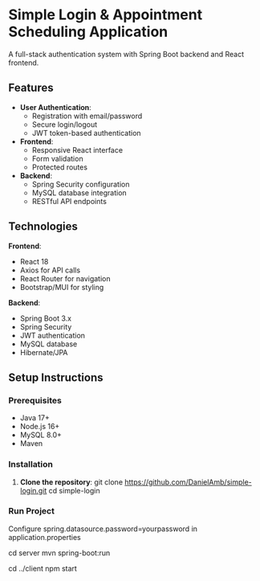 # Simple Login & Appointment Scheduling Application

A full-stack authentication system with Spring Boot backend and React frontend.


## Features

- **User Authentication**:
  - Registration with email/password
  - Secure login/logout
  - JWT token-based authentication
- **Frontend**:
  - Responsive React interface
  - Form validation
  - Protected routes
- **Backend**:
  - Spring Security configuration
  - MySQL database integration
  - RESTful API endpoints

## Technologies

**Frontend**:
- React 18
- Axios for API calls
- React Router for navigation
- Bootstrap/MUI for styling

**Backend**:
- Spring Boot 3.x
- Spring Security
- JWT authentication
- MySQL database
- Hibernate/JPA

## Setup Instructions

### Prerequisites
- Java 17+
- Node.js 16+
- MySQL 8.0+
- Maven

### Installation

1. **Clone the repository**:
   git clone https://github.com/DanielAmb/simple-login.git
   cd simple-login


### Run Project

Configure spring.datasource.password=yourpassword in application.properties

cd server
mvn spring-boot:run

cd ../client
npm start
